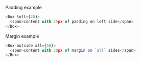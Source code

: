 Padding example
```js
<Box left={25}>
  <span>content with 25px of padding on left side</span>
</Box>
```

Margin example
```js
<Box outside all={50}>
  <span>content with 50px of margin on `all` sides</span>
</Box>
```
